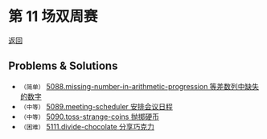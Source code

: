 # 第 11 场双周赛
[返回](../../README.md)

## Problems & Solutions
* `（简单）`  [5088.missing-number-in-arithmetic-progression 等差数列中缺失的数字](./problems/5088.missing-number-in-arithmetic-progression/README.md)
* `（中等）`  [5089.meeting-scheduler 安排会议日程](./problems/5089.meeting-scheduler/README.md) 
* `（中等）`  [5090.toss-strange-coins 抛掷硬币](./problems/5090.toss-strange-coins/README.md) 
* `（困难）`  [5111.divide-chocolate 分享巧克力](./problems/5111.divide-chocolate/README.md)
